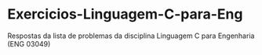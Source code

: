# Exercicios-Linguagem-C-para-Eng
Respostas da lista de problemas da disciplina Linguagem C para Engenharia (ENG 03049)
